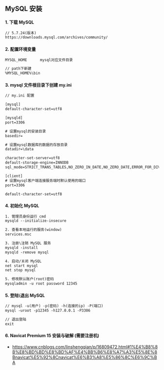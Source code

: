##

## MySQL 安装

#### 1. 下载 MySQL

```txt
// 5.7.24(版本)
https://downloads.mysql.com/archives/community/
```

#### 2. 配置环境变量

```txt
MYSQL_HOME      mysql对应文件目录

// path下新建
%MYSQL_HOME%\bin
```

#### 3. mysql 文件根目录下创建 my.ini

```txt
// my.ini 配置

[mysql]
default-character-set=utf8

[mysqld]
port=3306

# 设置mysql的安装目录
basedir=

# 设置mysql数据库的数据的存放目录
datadir=\data

character-set-server=utf8
default-storage-engine=INNODB
sql_mode=STRICT_TRANS_TABLES,NO_ZERO_IN_DATE,NO_ZERO_DATE,ERROR_FOR_DIVISION_BY_ZERO,NO_AUTO_CREATE_USER,NO_ENGINE_SUBSTITUTION

[client]
# 设置mysql客户端连接服务端时默认使用的端口
port=3306

default-character-set=utf8
```

#### 4. 初始化 MySQL

```txt
1. 管理员身份运行 cmd
mysqld --initialize-insecure

2. 查看本地运行的服务(window)
services.msc

3. 注册\注销 MySQL 服务
mysqld -install
mysqld -remove mysql

4. 启动/关闭 MySQL
net start mysql
net stop mysql

5. 修改默认账户(root)密码
mysqladmin -u root password 12345
```

#### 5. 登陆\退出 MySQL

```txt
// mysql -u(用户) -p(密码) -h(连接的ip) -P(端口)
mysql -uroot -p12345 -h127.0.0.1 -P3306
```

```txt
// 退出登陆
exit
```

#### 6. Navicat Premium 15 安装与破解 (需要注册机)

-   https://www.cnblogs.com/linshengqian/p/16809472.html#1%E4%B8%8B%E8%BD%BD%E8%BD%AF%E4%BB%B6%E8%A7%A3%E5%8E%8Bnavicat%E5%92%8Cnavicat%E6%B3%A8%E5%86%8C%E6%9C%BA
